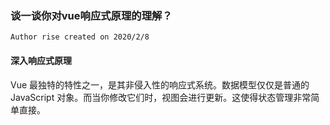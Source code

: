### 谈一谈你对vue响应式原理的理解？

` Author rise created on 2020/2/8 `

#### 深入响应式原理
Vue 最独特的特性之一，是其非侵入性的响应式系统。数据模型仅仅是普通的 JavaScript 对象。而当你修改它们时，视图会进行更新。这使得状态管理非常简单直接。

